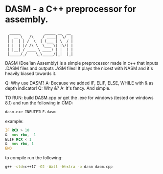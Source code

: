 # DASM - a C++ preprocessor for assembly.

```
  _____           _____ __  __ 
 |  __ \   /\    / ____|  \/  |
 | |  | | /  \  | (___ | \  / |
 | |  | |/ /\ \  \___ \| |\/| |
 | |__| / ____ \ ____) | |  | |
 |_____/_/    \_\_____/|_|  |_|

```
DASM (Doe'ian Assembly) is a simple preprocessor made in c++ that inputs .DASM files and outputs .ASM files!
It plays the nicest with NASM and it's heavily biased towards it.

Q: Why use DASM?
A: Because we added IF, ELIF, ELSE, WHILE with & as depth indicator! 
Q: Why &?
A: It's fancy. And simple.

TO RUN:
build DASM.cpp or get the .exe for windows (tested on windows 8.1) and run the following in CMD:
```bash
dasm.exe INPUTFILE.dasm
```
example:
```asm
IF RCX > 10
&  mov rbx, -1
ELIF RCX < 1
&  mov rbx, 1
END
```

to compile run the following: 
```bash
g++ -std=c++17 -O2 -Wall -Wextra -o dasm dasm.cpp
```
